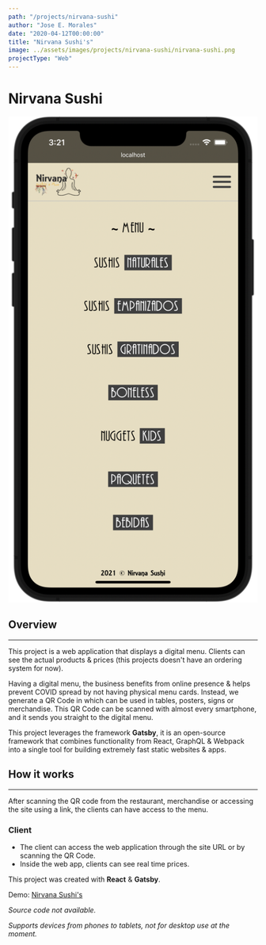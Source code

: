 ```yaml
---
path: "/projects/nirvana-sushi"
author: "Jose E. Morales"
date: "2020-04-12T00:00:00"
title: "Nirvana Sushi's"
image: ../assets/images/projects/nirvana-sushi/nirvana-sushi.png
projectType: "Web"
---
```


# Nirvana Sushi

![](../assets/images/projects/nirvana-sushi/nirvana-sushi.png)

## Overview

---

This project is a web application that displays a digital menu. Clients can see the actual products & prices (this projects doesn't have an ordering system for now).

Having a digital menu, the business benefits from online presence & helps prevent COVID spread by not having physical menu cards. Instead, we generate a QR Code in which can be used in tables, posters, signs or merchandise. This QR Code can be scanned with almost every smartphone, and it sends you straight to the digital menu.

This project leverages the framework **Gatsby**, it is an open-source framework that combines functionality from React, GraphQL & Webpack into a single tool for building extremely fast static websites & apps.

## How it works

---

After scanning the QR code from the restaurant, merchandise or accessing the site using a link, the clients can have access to the menu.

### Client

- The client can access the web application through the site URL or by scanning the QR Code.
- Inside the web app, clients can see real time prices.

This project was created with **React** & **Gatsby**.

Demo: [Nirvana Sushi's](https://nirvana-sushi.netlify.app)

_Source code not available._

_Supports devices from phones to tablets, not for desktop use at the moment._
